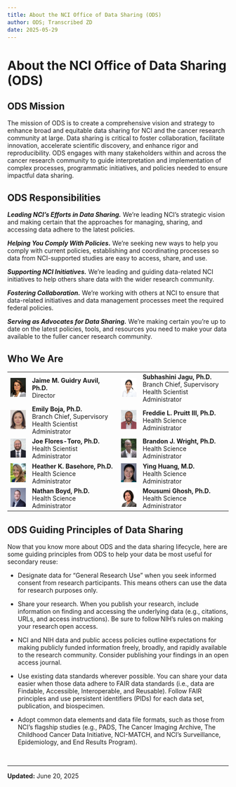 ```yaml
---
title: About the NCI Office of Data Sharing (ODS)
author: ODS; Transcribed ZD
date: 2025-05-29
---
```


# About the NCI Office of Data Sharing (ODS)

## ODS Mission

The mission of ODS is to create a comprehensive vision and strategy to enhance broad and equitable data sharing for NCI and the cancer research community at large. Data sharing is critical to foster collaboration, facilitate innovation, accelerate scientific discovery, and enhance rigor and reproducibility. ODS engages with many stakeholders within and across the cancer research community to guide interpretation and implementation of complex processes, programmatic initiatives, and policies needed to ensure impactful data sharing.

## ODS Responsibilities

***Leading NCI’s Efforts in Data Sharing.*** We’re leading NCI’s strategic vision and making certain that the approaches for managing, sharing, and accessing data adhere to the latest policies.

***Helping You Comply With Policies.*** We’re seeking new ways to help you comply with current policies, establishing and coordinating processes so data from NCI-supported studies are easy to access, share, and use.

***Supporting NCI Initiatives.*** We’re leading and guiding data-related NCI initiatives to help others share data with the wider research community.

***Fostering Collaboration.*** We’re working with others at NCI to ensure that data-related initiatives and data management processes meet the required federal policies.

***Serving as Advocates for Data Sharing.*** We’re making certain you’re up to date on the latest policies, tools, and resources you need to make your data available to the fuller cancer research community.

## Who We Are

| | | | |
|---|---|---|---|
| <img src="https://raw.githubusercontent.com/cbiit/ccdi-ods-content/dev/pages/images/ods-photos/JaimeGuidryAuvil346x420.png" alt="Jaime M. Guidry Auvil, Ph.D." width="100"/> | **Jaime M. Guidry Auvil, Ph.D.**<br>Director | <img src="https://raw.githubusercontent.com/cbiit/ccdi-ods-content/dev/pages/images/ods-photos/SubhashiniJagu346x420.png" alt="Subhashini Jagu, Ph.D." width="100"/> | **Subhashini Jagu, Ph.D.**<br>Branch Chief, Supervisory Health Scientist Administrator |
| <img src="https://raw.githubusercontent.com/cbiit/ccdi-ods-content/dev/pages/images/ods-photos/EmilyBoja346x420June2023.png" alt="Emily Boja, Ph.D." width="100"/> | **Emily Boja, Ph.D.**<br>Branch Chief, Supervisory Health Scientist Administrator | <img src="https://raw.githubusercontent.com/cbiit/ccdi-ods-content/dev/pages/images/ods-photos/Freddie%20Pruitt346x420.png" alt="Freddie L. Pruitt III, Ph.D." width="100"/> | **Freddie L. Pruitt III, Ph.D.**<br>Health Science Administrator |
| <img src="https://raw.githubusercontent.com/cbiit/ccdi-ods-content/dev/pages/images/ods-photos/Joe%20Flores%20Torres346x420.png" alt="Joe Flores-Toro, Ph.D." width="100"/> | **Joe Flores-Toro, Ph.D.**<br>Health Scientist Administrator | <img src="https://raw.githubusercontent.com/cbiit/ccdi-ods-content/dev/pages/images/ods-photos/BrandonWright346x420.png" alt="Brandon J. Wright, Ph.D." width="100"/> | **Brandon J. Wright, Ph.D.**<br>Health Science Administrator |
| <img src="https://raw.githubusercontent.com/cbiit/ccdi-ods-content/dev/pages/images/ods-photos/HeatherBasehore346x420.png" alt="Heather K. Basehore, Ph.D." width="100"/> | **Heather K. Basehore, Ph.D.**<br>Health Science Administrator | <img src="https://raw.githubusercontent.com/cbiit/ccdi-ods-content/dev/pages/images/ods-photos/YingHuang346x420.png" alt="Ying Huang, M.D." width="100"/> | **Ying Huang, M.D.**<br>Health Science Administrator |
| <img src="https://raw.githubusercontent.com/cbiit/ccdi-ods-content/dev/pages/images/ods-photos/NathanielBoyd346x420.png" alt="Nathan Boyd, Ph.D." width="100"/> | **Nathan Boyd, Ph.D.**<br> Health Science Administrator | <img src="https://raw.githubusercontent.com/cbiit/ccdi-ods-content/dev/pages/images/ods-photos/MousumiBio346x420V2.png" alt="Mousumi Ghosh, Ph.D." width="100"/> | **Mousumi Ghosh, Ph.D.**<br> Health Science Administrator |

## ODS Guiding Principles of Data Sharing

Now that you know more about ODS and the data sharing lifecycle, here are some guiding principles from ODS to help your data be most useful for secondary reuse:

- Designate data for “General Research Use” when you seek informed consent from research participants. This means others can use the data for research purposes only.

- Share your research. When you publish your research, include information on finding and accessing the underlying data (e.g., citations, URLs, and access instructions). Be sure to follow NIH’s rules on making your research open access.

- NCI and NIH data and public access policies outline expectations for making publicly funded information freely, broadly, and rapidly available to the research community. Consider publishing your findings in an open access journal.

- Use existing data standards wherever possible. You can share your data easier when those data adhere to FAIR data standards (i.e., data are Findable, Accessible, Interoperable, and Reusable). Follow FAIR principles and use persistent identifiers (PIDs) for each data set, publication, and biospecimen.

- Adopt common data elements and data file formats, such as those from NCI’s flagship studies (e.g., PADS, The Cancer Imaging Archive, The Childhood Cancer Data Initiative, NCI-MATCH, and NCI’s Surveillance, Epidemiology, and End Results Program).

&nbsp;  

---

**Updated:** June 20, 2025
